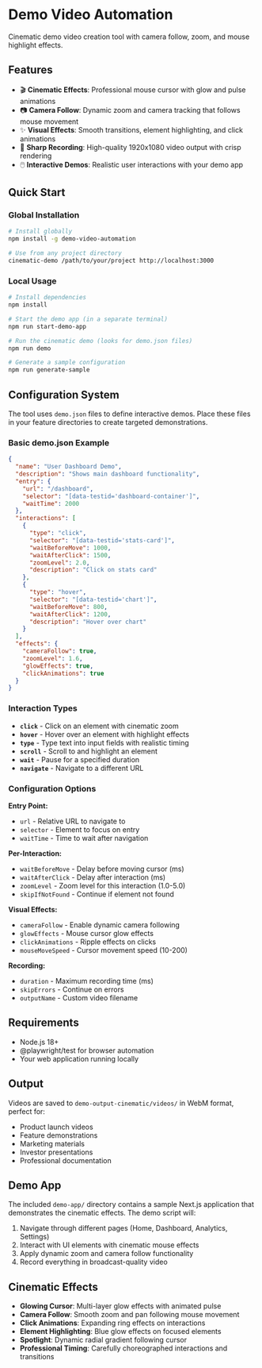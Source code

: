 # Demo Video Automation

Cinematic demo video creation tool with camera follow, zoom, and mouse highlight effects.

## Features

- 🎬 **Cinematic Effects**: Professional mouse cursor with glow and pulse animations
- 📷 **Camera Follow**: Dynamic zoom and camera tracking that follows mouse movement
- ✨ **Visual Effects**: Smooth transitions, element highlighting, and click animations
- 🎯 **Sharp Recording**: High-quality 1920x1080 video output with crisp rendering
- 🖱️ **Interactive Demos**: Realistic user interactions with your demo app

## Quick Start

### Global Installation
```bash
# Install globally 
npm install -g demo-video-automation

# Use from any project directory
cinematic-demo /path/to/your/project http://localhost:3000
```

### Local Usage
```bash
# Install dependencies
npm install

# Start the demo app (in a separate terminal)
npm run start-demo-app

# Run the cinematic demo (looks for demo.json files)
npm run demo

# Generate a sample configuration
npm run generate-sample
```

## Configuration System

The tool uses `demo.json` files to define interactive demos. Place these files in your feature directories to create targeted demonstrations.

### Basic demo.json Example

```json
{
  "name": "User Dashboard Demo",
  "description": "Shows main dashboard functionality",
  "entry": {
    "url": "/dashboard",
    "selector": "[data-testid='dashboard-container']",
    "waitTime": 2000
  },
  "interactions": [
    {
      "type": "click",
      "selector": "[data-testid='stats-card']",
      "waitBeforeMove": 1000,
      "waitAfterClick": 1500,
      "zoomLevel": 2.0,
      "description": "Click on stats card"
    },
    {
      "type": "hover",
      "selector": "[data-testid='chart']",
      "waitBeforeMove": 800,
      "waitAfterClick": 1200,
      "description": "Hover over chart"
    }
  ],
  "effects": {
    "cameraFollow": true,
    "zoomLevel": 1.6,
    "glowEffects": true,
    "clickAnimations": true
  }
}
```

### Interaction Types

- **`click`** - Click on an element with cinematic zoom
- **`hover`** - Hover over an element with highlight effects
- **`type`** - Type text into input fields with realistic timing
- **`scroll`** - Scroll to and highlight an element
- **`wait`** - Pause for a specified duration
- **`navigate`** - Navigate to a different URL

### Configuration Options

**Entry Point:**
- `url` - Relative URL to navigate to
- `selector` - Element to focus on entry
- `waitTime` - Time to wait after navigation

**Per-Interaction:**
- `waitBeforeMove` - Delay before moving cursor (ms)
- `waitAfterClick` - Delay after interaction (ms)
- `zoomLevel` - Zoom level for this interaction (1.0-5.0)
- `skipIfNotFound` - Continue if element not found

**Visual Effects:**
- `cameraFollow` - Enable dynamic camera following
- `glowEffects` - Mouse cursor glow effects
- `clickAnimations` - Ripple effects on clicks
- `mouseMoveSpeed` - Cursor movement speed (10-200)

**Recording:**
- `duration` - Maximum recording time (ms)
- `skipErrors` - Continue on errors
- `outputName` - Custom video filename

## Requirements

- Node.js 18+
- @playwright/test for browser automation
- Your web application running locally

## Output

Videos are saved to `demo-output-cinematic/videos/` in WebM format, perfect for:
- Product launch videos
- Feature demonstrations  
- Marketing materials
- Investor presentations
- Professional documentation

## Demo App

The included `demo-app/` directory contains a sample Next.js application that demonstrates the cinematic effects. The demo script will:

1. Navigate through different pages (Home, Dashboard, Analytics, Settings)
2. Interact with UI elements with cinematic mouse effects
3. Apply dynamic zoom and camera follow functionality
4. Record everything in broadcast-quality video

## Cinematic Effects

- **Glowing Cursor**: Multi-layer glow effects with animated pulse
- **Camera Follow**: Smooth zoom and pan following mouse movement  
- **Click Animations**: Expanding ring effects on interactions
- **Element Highlighting**: Blue glow effects on focused elements
- **Spotlight**: Dynamic radial gradient following cursor
- **Professional Timing**: Carefully choreographed interactions and transitions